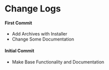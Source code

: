 # Change Logs

#### First Commit

- Add Archives with Installer
- Change Some Documentation

#### Initial Commit

- Make Base Functionality and Documentation